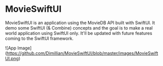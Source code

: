 # MovieSwiftUI

MovieSwiftUI is an application using the MovieDB API built with SwiftUI. 
It demo some SwiftUI (& Combine) concepts and the goal is to make a real world application using SwiftUI only. It'll be updated with future features coming to the SwiftUI framework. 

![App Image]
(https://github.com/Dimillian/MovieSwiftUI/blob/master/images/MovieSwiftUI.png)